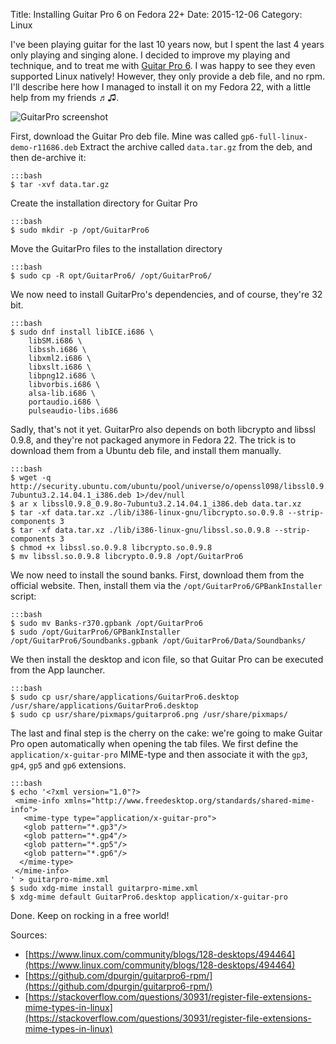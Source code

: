 Title: Installing Guitar Pro 6 on Fedora 22+
Date: 2015-12-06
Category: Linux

I've been playing guitar for the last 10 years now, but I spent the last 4 years only playing and singing alone. I decided to improve my playing and technique, and to treat me with [Guitar Pro 6](http://www.guitar-pro.com/en/index.php?pg=guitar-pro-6). I was happy to see they even supported Linux natively! However, they only provide a deb file, and no rpm. I'll describe here how I managed to install it on my Fedora 22, with a little help from my friends ♬♫.

![GuitarPro screenshot](https://upload.wikimedia.org/wikipedia/en/0/0a/GP6-pic2.png)

First, download the Guitar Pro deb file. Mine was called ``gp6-full-linux-demo-r11686.deb``
Extract the archive called ``data.tar.gz`` from the deb, and then de-archive it:

    :::bash
    $ tar -xvf data.tar.gz

Create the installation directory for Guitar Pro

    :::bash
    $ sudo mkdir -p /opt/GuitarPro6

Move the GuitarPro files to the installation directory

    :::bash
    $ sudo cp -R opt/GuitarPro6/ /opt/GuitarPro6/

We now need to install GuitarPro's dependencies, and of course, they're 32 bit.

    :::bash
    $ sudo dnf install libICE.i686 \
        libSM.i686 \
        libssh.i686 \
        libxml2.i686 \
        libxslt.i686 \
        libpng12.i686 \
        libvorbis.i686 \
        alsa-lib.i686 \
        portaudio.i686 \
        pulseaudio-libs.i686

Sadly, that's not it yet. GuitarPro also depends on both libcrypto and libssl 0.9.8, and they're not packaged anymore in Fedora 22. The trick is to download them from a Ubuntu deb file, and install them manually.

    :::bash
    $ wget -q http://security.ubuntu.com/ubuntu/pool/universe/o/openssl098/libssl0.9.8_0.9.8o-7ubuntu3.2.14.04.1_i386.deb 1>/dev/null
    $ ar x libssl0.9.8_0.9.8o-7ubuntu3.2.14.04.1_i386.deb data.tar.xz
    $ tar -xf data.tar.xz ./lib/i386-linux-gnu/libcrypto.so.0.9.8 --strip-components 3
    $ tar -xf data.tar.xz ./lib/i386-linux-gnu/libssl.so.0.9.8 --strip-components 3
    $ chmod +x libssl.so.0.9.8 libcrypto.so.0.9.8
    $ mv libssl.so.0.9.8 libcrypto.0.9.8 /opt/GuitarPro6

We now need to install the sound banks. First, download them from the official website. Then, install them via the ``/opt/GuitarPro6/GPBankInstaller`` script:

    :::bash
    $ sudo mv Banks-r370.gpbank /opt/GuitarPro6
    $ sudo /opt/GuitarPro6/GPBankInstaller /opt/GuitarPro6/Soundbanks.gpbank /opt/GuitarPro6/Data/Soundbanks/

We then install the desktop and icon file, so that Guitar Pro can be executed from the App launcher.

    :::bash
    $ sudo cp usr/share/applications/GuitarPro6.desktop /usr/share/applications/GuitarPro6.desktop
    $ sudo cp usr/share/pixmaps/guitarpro6.png /usr/share/pixmaps/

The last and final step is the cherry on the cake: we're going to make Guitar Pro open automatically when opening the tab files. We first define the ``application/x-guitar-pro`` MIME-type and then associate it with the ``gp3``, ``gp4``, ``gp5`` and ``gp6`` extensions.

    :::bash
    $ echo '<?xml version="1.0"?>
     <mime-info xmlns="http://www.freedesktop.org/standards/shared-mime-info">
       <mime-type type="application/x-guitar-pro">
       <glob pattern="*.gp3"/>
       <glob pattern="*.gp4"/>
       <glob pattern="*.gp5"/>
       <glob pattern="*.gp6"/>
      </mime-type>
     </mime-info>
    ' > guitarpro-mime.xml
    $ sudo xdg-mime install guitarpro-mime.xml
    $ xdg-mime default GuitarPro6.desktop application/x-guitar-pro

Done. Keep on rocking in a free world!

Sources:

* [https://www.linux.com/community/blogs/128-desktops/494464](https://www.linux.com/community/blogs/128-desktops/494464)
* [https://github.com/dpurgin/guitarpro6-rpm/](https://github.com/dpurgin/guitarpro6-rpm/)
* [https://stackoverflow.com/questions/30931/register-file-extensions-mime-types-in-linux](https://stackoverflow.com/questions/30931/register-file-extensions-mime-types-in-linux)